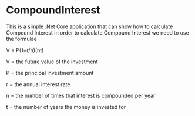 # CompoundInterest
This is a simple .Net Core application that can show how to calculate Compound Interest
In order to calculate Compound Interest we need to use the formulae 


   V = P(1+r/n)(nt)


V = the future value of the investment

P = the principal investment amount

r = the annual interest rate

n = the number of times that interest is compounded per year

t = the number of years the money is invested for
